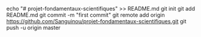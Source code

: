 echo "# projet-fondamentaux-scientifiques" >> README.md
git init
git add README.md
git commit -m "first commit"
git remote add origin https://github.com/Sanguinou/projet-fondamentaux-scientifiques.git
git push -u origin master
